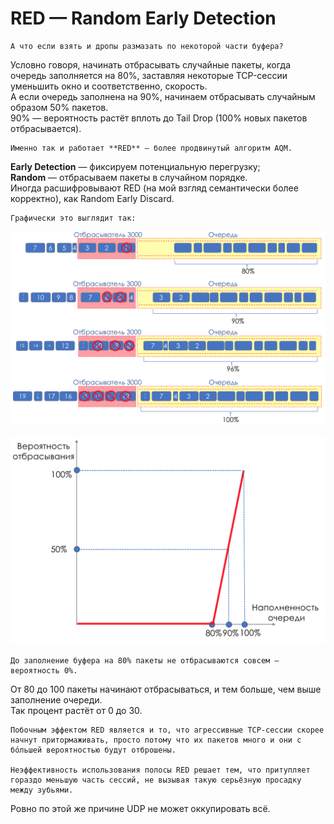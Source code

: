 # RED — Random Early Detection

```text
А что если взять и дропы размазать по некоторой части буфера?
```

Условно говоря, начинать отбрасывать случайные пакеты, когда очередь заполняется на 80%, заставляя некоторые TCP-сессии уменьшить окно и соответственно, скорость.  
А если очередь заполнена на 90%, начинаем отбрасывать случайным образом 50% пакетов.  
90% — вероятность растёт вплоть до Tail Drop \(100% новых пакетов отбрасывается\).

```text
Именно так и работает **RED** — более продвинутый алгоритм AQM.
```

**Early Detection** — фиксируем потенциальную перегрузку;  
**Random** — отбрасываем пакеты в случайном порядке.  
Иногда расшифровывают RED \(на мой взгляд семантически более корректно\), как Random Early Discard.

```text
Графически это выглядит так:
```

![](../../.gitbook/assets/image-114.png)

![](../../.gitbook/assets/image-18.png)

```text
До заполнение буфера на 80% пакеты не отбрасываются совсем — вероятность 0%.
```

От 80 до 100 пакеты начинают отбрасываться, и тем больше, чем выше заполнение очереди.  
Так процент растёт от 0 до 30.

```text
Побочным эффектом RED является и то, что агрессивные TCP-сессии скорее начнут притормаживать, просто потому что их пакетов много и они с бо́льшей вероятностью будут отброшены.  

Неэффективность использования полосы RED решает тем, что притупляет гораздо меньшую часть сессий, не вызывая такую серьёзную просадку между зубьями.
```

Ровно по этой же причине UDP не может оккупировать всё.


